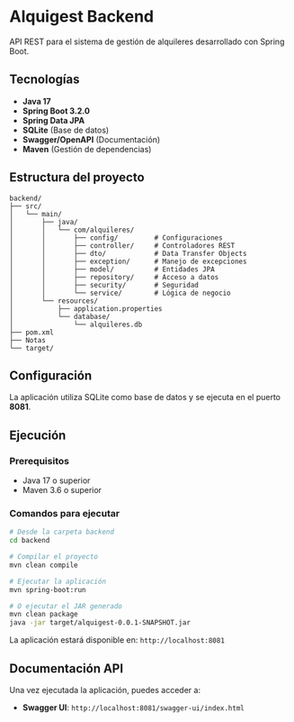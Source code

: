 # Alquigest Backend

API REST para el sistema de gestión de alquileres desarrollado con Spring Boot.

## Tecnologías

- **Java 17**
- **Spring Boot 3.2.0**
- **Spring Data JPA**
- **SQLite** (Base de datos)
- **Swagger/OpenAPI** (Documentación)
- **Maven** (Gestión de dependencias)

## Estructura del proyecto

```
backend/
├── src/
│   └── main/
│       ├── java/
│       │   └── com/alquileres/
│       │       ├── config/         # Configuraciones
│       │       ├── controller/     # Controladores REST
│       │       ├── dto/            # Data Transfer Objects
│       │       ├── exception/      # Manejo de excepciones
│       │       ├── model/          # Entidades JPA
│       │       ├── repository/     # Acceso a datos
│       │       ├── security/       # Seguridad
│       │       └── service/        # Lógica de negocio
│       └── resources/
│           ├── application.properties
│           └── database/
│               └── alquileres.db
├── pom.xml
├── Notas
└── target/
```

## Configuración

La aplicación utiliza SQLite como base de datos y se ejecuta en el puerto **8081**.

## Ejecución

### Prerequisitos
- Java 17 o superior
- Maven 3.6 o superior

### Comandos para ejecutar

```bash
# Desde la carpeta backend
cd backend

# Compilar el proyecto
mvn clean compile

# Ejecutar la aplicación
mvn spring-boot:run

# O ejecutar el JAR generado
mvn clean package
java -jar target/alquigest-0.0.1-SNAPSHOT.jar
```

La aplicación estará disponible en: `http://localhost:8081`

## Documentación API

Una vez ejecutada la aplicación, puedes acceder a:

- **Swagger UI**: `http://localhost:8081/swagger-ui/index.html`